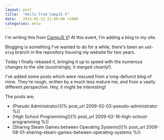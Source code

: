 ```yaml
---
layout: post
title:  "Hello from CampJS V"
date:   2015-05-22 21:00:00 +1000
categories: meta
---
```


I'm writing this from [CampJS V](http://campjs.com)! At this event, I'm adding a blog to my site.

Blogging is something I've wanted to do for a while, there's been an `add-blog` branch in the repository housing my website for two years.

Today I finally rebased it, bringing it up to speed with the numerous changes to the site (surprisingly, it merged cleanly!).

I've added some posts which were rescued from a long-defunct blog of mine. They're rough, written by a much less mature me, and from a vastly different perspective. Hey, it might be interesting!

The posts are;

* [Pseudo Administrator]({% post_url 2009-02-03-pseudo-administrator %})
* [High School Programming]({% post_url 2009-02-16-high-school-programming %})
* [Sharing Steam Games between Operating Systems]({% post_url 2009-08-01-sharing-steam-games-between-operating-systems %})

